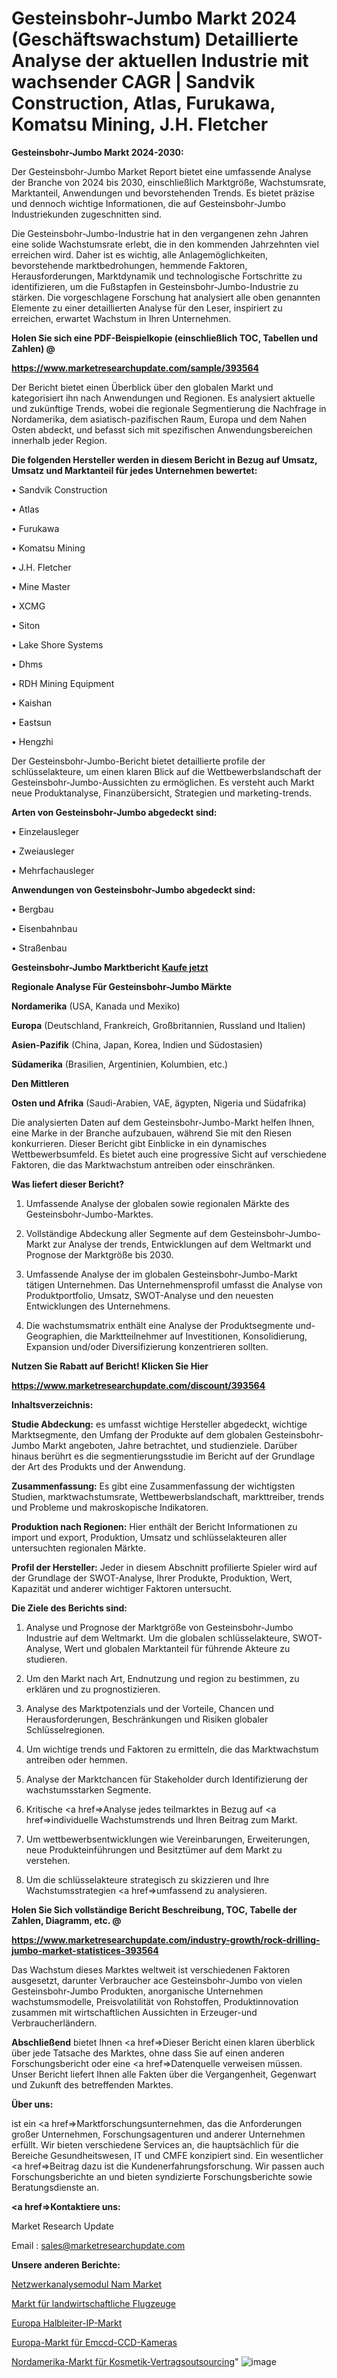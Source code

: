 # Gesteinsbohr-Jumbo Markt 2024 (Geschäftswachstum) Detaillierte Analyse der aktuellen Industrie mit wachsender CAGR | Sandvik Construction, Atlas, Furukawa, Komatsu Mining, J.H. Fletcher

<strong>Gesteinsbohr-Jumbo Markt 2024-2030:</strong>

Der Gesteinsbohr-Jumbo Market Report bietet eine umfassende Analyse der Branche von 2024 bis 2030, einschließlich Marktgröße, Wachstumsrate, Marktanteil, Anwendungen und bevorstehenden Trends. Es bietet präzise und dennoch wichtige Informationen, die auf Gesteinsbohr-Jumbo Industriekunden zugeschnitten sind.

Die Gesteinsbohr-Jumbo-Industrie hat in den vergangenen zehn Jahren eine solide Wachstumsrate erlebt, die in den kommenden Jahrzehnten viel erreichen wird. Daher ist es wichtig, alle Anlagemöglichkeiten, bevorstehende marktbedrohungen, hemmende Faktoren, Herausforderungen, Marktdynamik und technologische Fortschritte zu identifizieren, um die Fußstapfen in Gesteinsbohr-Jumbo-Industrie zu stärken. Die vorgeschlagene Forschung hat analysiert alle oben genannten Elemente zu einer detaillierten Analyse für den Leser, inspiriert zu erreichen, erwartet Wachstum in Ihren Unternehmen.



<strong>Holen Sie sich eine PDF-Beispielkopie (einschließlich TOC, Tabellen und Zahlen) @
</strong>

<strong><a href=https://www.marketresearchupdate.com/sample/393564>

<strong>https://www.marketresearchupdate.com/sample/393564</u></font></a></strong></strong>

Der Bericht bietet einen Überblick über den globalen Markt und kategorisiert ihn nach Anwendungen und Regionen. Es analysiert aktuelle und zukünftige Trends, wobei die regionale Segmentierung die Nachfrage in Nordamerika, dem asiatisch-pazifischen Raum, Europa und dem Nahen Osten abdeckt, und befasst sich mit spezifischen Anwendungsbereichen innerhalb jeder Region.



<strong>Die folgenden Hersteller werden in diesem Bericht in Bezug auf Umsatz, Umsatz und Marktanteil für jedes Unternehmen bewertet:</strong>

• Sandvik Construction

• Atlas

• Furukawa

• Komatsu Mining

• J.H. Fletcher

• Mine Master

• XCMG

• Siton

• Lake Shore Systems

• Dhms

• RDH Mining Equipment

• Kaishan

• Eastsun

• Hengzhi

Der Gesteinsbohr-Jumbo-Bericht bietet detaillierte profile der schlüsselakteure, um einen klaren Blick auf die Wettbewerbslandschaft der Gesteinsbohr-Jumbo-Aussichten zu ermöglichen. Es versteht auch Markt neue Produktanalyse, Finanzübersicht, Strategien und marketing-trends.



<strong>Arten von Gesteinsbohr-Jumbo abgedeckt sind:</strong>

• Einzelausleger

• Zweiausleger

• Mehrfachausleger



<strong>Anwendungen von Gesteinsbohr-Jumbo abgedeckt sind:</strong>

• Bergbau

• Eisenbahnbau

• Straßenbau



<strong>Gesteinsbohr-Jumbo Marktbericht <a href=https://www.marketresearchupdate.com/buynow/393564>Kaufe jetzt</a></strong>



<strong>Regionale Analyse Für Gesteinsbohr-Jumbo Märkte</strong>



<strong>Nordamerika</strong> (USA, Kanada und Mexiko)



<strong>Europa</strong> (Deutschland, Frankreich, Großbritannien, Russland und Italien)



<strong>Asien-Pazifik</strong> (China, Japan, Korea, Indien und Südostasien)



<strong>Südamerika</strong> (Brasilien, Argentinien, Kolumbien, etc.)



<strong>Den Mittleren</strong> 

<strong>Osten und Afrika</strong> (Saudi-Arabien, VAE, ägypten, Nigeria und Südafrika)

Die analysierten Daten auf dem Gesteinsbohr-Jumbo-Markt helfen Ihnen, eine Marke in der Branche aufzubauen, während Sie mit den Riesen konkurrieren. Dieser Bericht gibt Einblicke in ein dynamisches Wettbewerbsumfeld. Es bietet auch eine progressive Sicht auf verschiedene Faktoren, die das Marktwachstum antreiben oder einschränken.



<strong>Was liefert dieser Bericht?</strong>

1. Umfassende Analyse der globalen sowie regionalen Märkte des Gesteinsbohr-Jumbo-Marktes.

2. Vollständige Abdeckung aller Segmente auf dem Gesteinsbohr-Jumbo-Markt zur Analyse der trends, Entwicklungen auf dem Weltmarkt und Prognose der Marktgröße bis 2030.

3. Umfassende Analyse der im globalen Gesteinsbohr-Jumbo-Markt tätigen Unternehmen. Das Unternehmensprofil umfasst die Analyse von Produktportfolio, Umsatz, SWOT-Analyse und den neuesten Entwicklungen des Unternehmens.

4. Die wachstumsmatrix enthält eine Analyse der Produktsegmente und-Geographien, die Marktteilnehmer auf Investitionen, Konsolidierung, Expansion und/oder Diversifizierung konzentrieren sollten.



<strong>Nutzen Sie Rabatt auf Bericht! Klicken Sie Hier
</strong>

<strong><a href=https://www.marketresearchupdate.com/discount/393564>https://www.marketresearchupdate.com/discount/393564</b></u></font></strong></a>



<strong>Inhaltsverzeichnis:</strong>



<strong>Studie Abdeckung:</strong> es umfasst wichtige Hersteller abgedeckt, wichtige Marktsegmente, den Umfang der Produkte auf dem globalen Gesteinsbohr-Jumbo Markt angeboten, Jahre betrachtet, und studienziele. Darüber hinaus berührt es die segmentierungsstudie im Bericht auf der Grundlage der Art des Produkts und der Anwendung.



<strong>Zusammenfassung:</strong> Es gibt eine Zusammenfassung der wichtigsten Studien, marktwachstumsrate, Wettbewerbslandschaft, markttreiber, trends und Probleme und makroskopische Indikatoren.



<strong>Produktion nach Regionen:</strong> Hier enthält der Bericht Informationen zu import und export, Produktion, Umsatz und schlüsselakteuren aller untersuchten regionalen Märkte.



<strong>Profil der Hersteller:</strong> Jeder in diesem Abschnitt profilierte Spieler wird auf der Grundlage der SWOT-Analyse, Ihrer Produkte, Produktion, Wert, Kapazität und anderer wichtiger Faktoren untersucht.



<strong>Die Ziele des Berichts sind:</strong>

1) Analyse und Prognose der Marktgröße von Gesteinsbohr-Jumbo Industrie auf dem Weltmarkt.
Um die globalen schlüsselakteure, SWOT-Analyse, Wert und globalen Marktanteil für führende Akteure zu studieren.

2) Um den Markt nach Art, Endnutzung und region zu bestimmen, zu erklären und zu prognostizieren.

3) Analyse des Marktpotenzials und der Vorteile, Chancen und Herausforderungen, Beschränkungen und Risiken globaler Schlüsselregionen.

4) Um wichtige trends und Faktoren zu ermitteln, die das Marktwachstum antreiben oder hemmen.

5) Analyse der Marktchancen für Stakeholder durch Identifizierung der wachstumsstarken Segmente.

6) Kritische <a href=>Analyse</a> jedes teilmarktes in Bezug auf <a href=>individuelle</a> Wachstumstrends und Ihren Beitrag zum Markt.

7) Um wettbewerbsentwicklungen wie Vereinbarungen, Erweiterungen, neue Produkteinführungen und Besitztümer auf dem Markt zu verstehen.

8) Um die schlüsselakteure strategisch zu skizzieren und Ihre Wachstumsstrategien <a href=>umfassend</a> zu analysieren.



<strong>Holen Sie Sich vollständige Bericht Beschreibung, TOC, Tabelle der Zahlen, Diagramm, etc. @ </strong>

<strong><a href=https://www.marketresearchupdate.com/industry-growth/rock-drilling-jumbo-market-statistices-393564>https://www.marketresearchupdate.com/industry-growth/rock-drilling-jumbo-market-statistices-393564</a></font></strong>

Das Wachstum dieses Marktes weltweit ist verschiedenen Faktoren ausgesetzt, darunter Verbraucher ace Gesteinsbohr-Jumbo von vielen Gesteinsbohr-Jumbo Produkten, anorganische Unternehmen wachstumsmodelle, Preisvolatilität von Rohstoffen, Produktinnovation zusammen mit wirtschaftlichen Aussichten in Erzeuger-und Verbraucherländern.



<strong>Abschließend</strong> bietet Ihnen <a href=>Dieser</a> Bericht einen klaren überblick über jede Tatsache des Marktes, ohne dass Sie auf einen anderen Forschungsbericht oder eine <a href=>Datenquelle</a> verweisen müssen. Unser Bericht liefert Ihnen alle Fakten über die Vergangenheit, Gegenwart und Zukunft des betreffenden Marktes.



<strong>Über uns:</strong>

 ist ein <a href=>Marktfors</a>chungsunternehmen, das die Anforderungen großer Unternehmen, Forschungsagenturen und anderer Unternehmen erfüllt. Wir bieten verschiedene Services an, die hauptsächlich für die Bereiche Gesundheitswesen, IT und CMFE konzipiert sind. Ein wesentlicher <a href=>Beitrag</a> dazu ist die Kundenerfahrungsforschung. Wir passen auch Forschungsberichte an und bieten syndizierte Forschungsberichte sowie Beratungsdienste an.



<strong><a href=>Kontaktiere uns:</a></strong>

Market Research Update

Email : sales@marketresearchupdate.com



<strong>Unsere anderen Berichte:</strong>

<a href=https://www.linkedin.com/pulse/network-analysis-module-nam-market-2023-future-scope-demands>Netzwerkanalysemodul Nam Market</a>

<a href=https://www.linkedin.com/pulse/agricultural-aircrafts-market-size-emerging-trends-consumption>Markt für landwirtschaftliche Flugzeuge</a>

<a href=https://www.linkedin.com/pulse/europe-semiconductor-ip-market-size-future-demand-top>Europa Halbleiter-IP-Markt</a>

<a href=https://www.linkedin.com/pulse/europe-emccd-ccd-cameras-market-analysis-2023>Europa-Markt für Emccd-CCD-Kameras</a>

<a href=https://www.linkedin.com/pulse/north-america-cosmetic-contract-outsourcing-market>Nordamerika-Markt für Kosmetik-Vertragsoutsourcing</a>"
![image](https://github.com/meghapanth/markettrends/assets/163847665/5a428ee4-a11a-46c9-beb6-fdb5fe99ee18)
